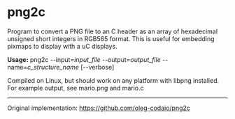 png2c
===================
Program to convert a PNG file to an C header as an array of hexadecimal unsigned short integers in RGB565 format. This is useful for embedding pixmaps to display with a uC displays.

**Usage:** png2c --input=_input_file_ --output=_output_file_ --name=_c_structure_name_ [--verbose]

Compiled on Linux, but should work on any platform with libpng installed.
For example output, see mario.png and mario.c

___

Original implementation: https://github.com/oleg-codaio/png2c

